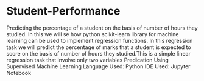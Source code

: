 # Student-Performance
Predicting the percentage of a student on the basis of number of hours they studied. In this we will se how python scikit-learn library for machine learning can be used to implement regression functions. In this regression task we will predict the percentage of marks that a student is expected to score on the basis of number of hours they studied.This is a simple linear regression task that involve only two variables
Predication Using Supervised Machine Learning
Language Used: Python
IDE Used: Jupyter Notebook
